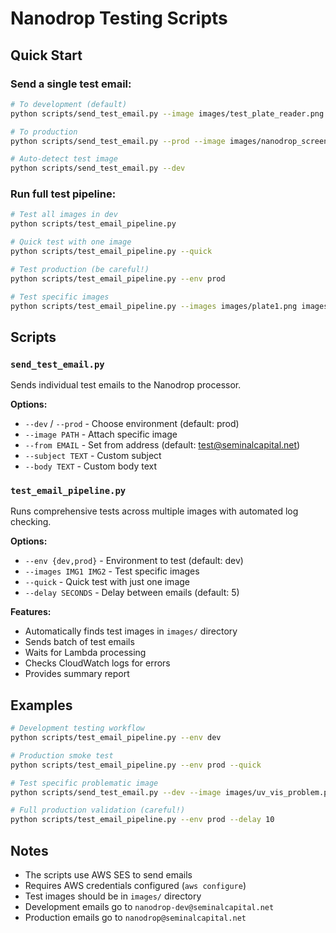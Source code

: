# Nanodrop Testing Scripts

## Quick Start

### Send a single test email:
```bash
# To development (default)
python scripts/send_test_email.py --image images/test_plate_reader.png

# To production
python scripts/send_test_email.py --prod --image images/nanodrop_screenshot.png

# Auto-detect test image
python scripts/send_test_email.py --dev
```

### Run full test pipeline:
```bash
# Test all images in dev
python scripts/test_email_pipeline.py

# Quick test with one image
python scripts/test_email_pipeline.py --quick

# Test production (be careful!)
python scripts/test_email_pipeline.py --env prod

# Test specific images
python scripts/test_email_pipeline.py --images images/plate1.png images/plate2.png
```

## Scripts

### `send_test_email.py`
Sends individual test emails to the Nanodrop processor.

**Options:**
- `--dev` / `--prod` - Choose environment (default: prod)
- `--image PATH` - Attach specific image
- `--from EMAIL` - Set from address (default: test@seminalcapital.net)
- `--subject TEXT` - Custom subject
- `--body TEXT` - Custom body text

### `test_email_pipeline.py`
Runs comprehensive tests across multiple images with automated log checking.

**Options:**
- `--env {dev,prod}` - Environment to test (default: dev)
- `--images IMG1 IMG2` - Test specific images
- `--quick` - Quick test with just one image
- `--delay SECONDS` - Delay between emails (default: 5)

**Features:**
- Automatically finds test images in `images/` directory
- Sends batch of test emails
- Waits for Lambda processing
- Checks CloudWatch logs for errors
- Provides summary report

## Examples

```bash
# Development testing workflow
python scripts/test_email_pipeline.py --env dev

# Production smoke test
python scripts/test_email_pipeline.py --env prod --quick

# Test specific problematic image
python scripts/send_test_email.py --dev --image images/uv_vis_problem.png

# Full production validation (careful!)
python scripts/test_email_pipeline.py --env prod --delay 10
```

## Notes

- The scripts use AWS SES to send emails
- Requires AWS credentials configured (`aws configure`)
- Test images should be in `images/` directory
- Development emails go to `nanodrop-dev@seminalcapital.net`
- Production emails go to `nanodrop@seminalcapital.net`